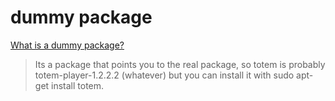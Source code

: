 # dummy package
[What is a dummy package?](https://ubuntuforums.org/showthread.php?t=1200999)

> Its a package that points you to the real package, so totem is probably totem-player-1.2.2.2 (whatever) but you can install it with sudo apt-get install totem.
